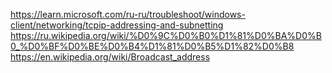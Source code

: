 https://learn.microsoft.com/ru-ru/troubleshoot/windows-client/networking/tcpip-addressing-and-subnetting
https://ru.wikipedia.org/wiki/%D0%9C%D0%B0%D1%81%D0%BA%D0%B0_%D0%BF%D0%BE%D0%B4%D1%81%D0%B5%D1%82%D0%B8
https://en.wikipedia.org/wiki/Broadcast_address